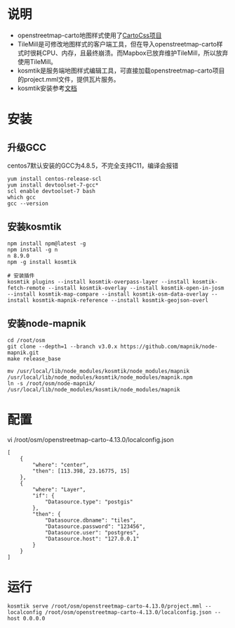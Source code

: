 # 说明
* openstreetmap-carto地图样式使用了[CartoCss项目](https://carto.com/developers/styling/cartocss/)   
* TileMill是可修改地图样式的客户端工具，但在导入openstreetmap-carto样式时很耗CPU、内存，且最终崩溃。而Mapbox已放弃维护TileMill，所以放弃使用TileMill。   
* kosmtik是服务端地图样式编辑工具，可直接加载openstreetmap-carto项目的project.mml文件，提供瓦片服务。  
* kosmtik安装参考[文档](https://ircama.github.io/osm-carto-tutorials/kosmtik-ubuntu-setup/#install-kosmtik)

# 安装
## 升级GCC
centos7默认安装的GCC为4.8.5，不完全支持C11，编译会报错
```
yum install centos-release-scl
yum install devtoolset-7-gcc*
scl enable devtoolset-7 bash
which gcc
gcc --version
```

## 安装kosmtik
```
npm install npm@latest -g
npm install -g n
n 8.9.0
npm -g install kosmtik

# 安装插件
kosmtik plugins --install kosmtik-overpass-layer --install kosmtik-fetch-remote --install kosmtik-overlay --install kosmtik-open-in-josm --install kosmtik-map-compare --install kosmtik-osm-data-overlay --install kosmtik-mapnik-reference --install kosmtik-geojson-overl
```

## 安装node-mapnik
```
cd /root/osm
git clone --depth=1 --branch v3.0.x https://github.com/mapnik/node-mapnik.git
make release_base

mv /usr/local/lib/node_modules/kosmtik/node_modules/mapnik /usr/local/lib/node_modules/kosmtik/node_modules/mapnik.npm
ln -s /root/osm/node-mapnik/ /usr/local/lib/node_modules/kosmtik/node_modules/mapnik
```

# 配置
vi /root/osm/openstreetmap-carto-4.13.0/localconfig.json
```
[
    {
        "where": "center",
        "then": [113.398, 23.16775, 15]
    },
    {
        "where": "Layer",
        "if": {
            "Datasource.type": "postgis"
        },
        "then": {
            "Datasource.dbname": "tiles",
            "Datasource.password": "123456",
            "Datasource.user": "postgres",
            "Datasource.host": "127.0.0.1"
        }
    }
]
```

# 运行
```
kosmtik serve /root/osm/openstreetmap-carto-4.13.0/project.mml --localconfig /root/osm/openstreetmap-carto-4.13.0/localconfig.json --host 0.0.0.0 
```





